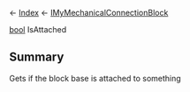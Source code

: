 ← [Index](Api-Index) ← [IMyMechanicalConnectionBlock](Sandbox.ModAPI.Ingame.IMyMechanicalConnectionBlock)

[bool](System.Boolean) IsAttached

## Summary

Gets if the block base is attached to something

